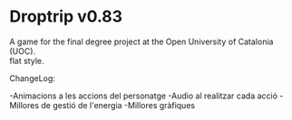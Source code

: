 # Droptrip v0.83
A game for the final degree project at the Open University of Catalonia (UOC). \
flat style.

ChangeLog:

-Animacions a les accions del personatge
-Audio al realitzar cada acció
-Millores de gestió de l'energia
-Millores gràfiques